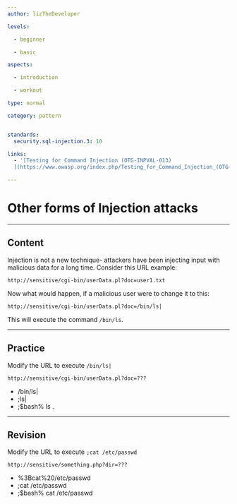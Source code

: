 ```yaml
---
author: lizTheDeveloper

levels:

  - beginner

  - basic

aspects:

  - introduction

  - workout

type: normal

category: pattern


standards:
  security.sql-injection.3: 10

links:
  - '[Testing for Command Injection (OTG-INPVAL-013)
  ](https://www.owasp.org/index.php/Testing_for_Command_Injection_(OTG-INPVAL-013))'

---
```


# Other forms of Injection attacks

---
## Content

Injection is not a new technique- attackers have been injecting input with malicious data for a long time.
Consider this URL example:
```
http://sensitive/cgi-bin/userData.pl?doc=user1.txt
```
Now what would happen, if a malicious user were to change it to this:
```
http://sensitive/cgi-bin/userData.pl?doc=/bin/ls|
```
This will execute the command `/bin/ls`.


---
## Practice

Modify the URL to execute `/bin/ls|`
```
http://sensitive/cgi-bin/userData.pl?doc=???
```

* /bin/ls|
* ;ls|
* ;$bash% ls .

---
## Revision

Modify the URL to execute `;cat /etc/passwd`
```
http://sensitive/something.php?dir=???
```

* %3Bcat%20/etc/passwd
* ;cat /etc/passwd
* ;$bash% cat /etc/passwd
